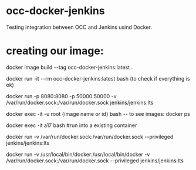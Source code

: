 # occ-docker-jenkins
Testing integration between OCC and Jenkins usind Docker.

# creating our image:

docker image build --tag occ-docker-jenkins:latest .

docker run -it --rm occ-docker-jenkins:latest bash (to check if everything is ok)

docker run -p 8080:8080 -p 50000:50000 -v /var/run/docker.sock:/var/run/docker.sock jenkins/jenkins:lts


docker exec -it -u root {image name or id} bash
-- to see images: docker ps

docker exec -it a17 bash #run into a existing container


docker run -v /var/run/docker.sock:/var/run/docker.sock --privileged jenkins/jenkins:lts

docker run -v /usr/local/bin/docker:/usr/local/bin/docker -v /var/run/docker.sock:/var/run/docker.sock --privileged jenkins/jenkins:lts